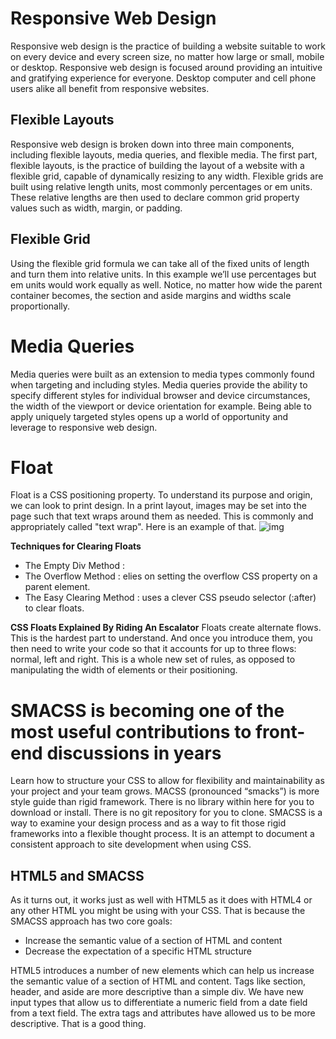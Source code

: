 # Responsive Web Design
Responsive web design is the practice of building a website suitable to work on every device and every screen size, no matter how large or small, mobile or desktop. Responsive web design is focused around providing an intuitive and gratifying experience for everyone. Desktop computer and cell phone users alike all benefit from responsive websites.

## Flexible Layouts
Responsive web design is broken down into three main components, including flexible layouts, media queries, and flexible media. The first part, flexible layouts, is the practice of building the layout of a website with a flexible grid, capable of dynamically resizing to any width. Flexible grids are built using relative length units, most commonly percentages or em units. These relative lengths are then used to declare common grid property values such as width, margin, or padding.

## Flexible Grid
Using the flexible grid formula we can take all of the fixed units of length and turn them into relative units. In this example we’ll use percentages but em units would work equally as well. Notice, no matter how wide the parent container becomes, the section and aside margins and widths scale proportionally.

# Media Queries
Media queries were built as an extension to media types commonly found when targeting and including styles. Media queries provide the ability to specify different styles for individual browser and device circumstances, the width of the viewport or device orientation for example. Being able to apply uniquely targeted styles opens up a world of opportunity and leverage to responsive web design.

# Float 
Float is a CSS positioning property. To understand its purpose and origin, we can look to print design. In a print layout, images may be set into the page such that text wraps around them as needed. This is commonly and appropriately called "text wrap". Here is an example of that.
![img](https://i1.wp.com/css-tricks.com/wp-content/csstricks-uploads/print-layout.png?resize=540%2C270&ssl=1)

**Techniques for Clearing Floats**
* The Empty Div Method : <div style="clear: both;"></div>
* The Overflow Method : elies on setting the overflow CSS property on a parent element.
* The Easy Clearing Method :  uses a clever CSS pseudo selector (:after) to clear floats.

**CSS Floats Explained By Riding An Escalator**
Floats create alternate flows. This is the hardest part to understand. And once you introduce them, you then need to write your code so that it accounts for up to three flows: normal, left and right. This is a whole new set of rules, as opposed to manipulating the width of elements or their positioning.

# SMACSS is becoming one of the most useful contributions to front-end discussions in years
Learn how to structure your CSS to allow for flexibility and maintainability as your project and your team grows.
MACSS (pronounced “smacks”) is more style guide than rigid framework. There is no library within here for you to download or install. There is no git repository for you to clone. SMACSS is a way to examine your design process and as a way to fit those rigid frameworks into a flexible thought process. It is an attempt to document a consistent approach to site development when using CSS.

## HTML5 and SMACSS
As it turns out, it works just as well with HTML5 as it does with HTML4 or any other HTML you might be using with your CSS. That is because the SMACSS approach has two core goals:

* Increase the semantic value of a section of HTML and content
* Decrease the expectation of a specific HTML structure

HTML5 introduces a number of new elements which can help us increase the semantic value of a section of HTML and content. Tags like section, header, and aside are more descriptive than a simple div. We have new input types that allow us to differentiate a numeric field from a date field from a text field. The extra tags and attributes have allowed us to be more descriptive. That is a good thing.